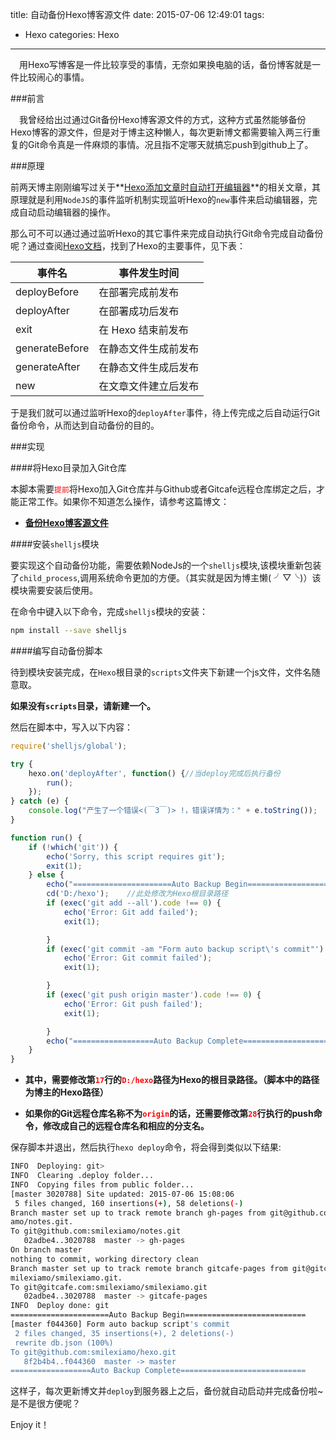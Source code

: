 title: 自动备份Hexo博客源文件
date: 2015-07-06 12:49:01
tags:
 - Hexo
categories: Hexo
---

&ensp;&ensp;用Hexo写博客是一件比较享受的事情，无奈如果换电脑的话，备份博客就是一件比较闹心的事情。



###前言

&ensp;&ensp;我曾经给出过通过Git备份Hexo博客源文件的方式，这种方式虽然能够备份Hexo博客的源文件，但是对于博主这种懒人，每次更新博文都需要输入两三行重复的Git命令真是一件麻烦的事情。况且指不定哪天就搞忘push到github上了。

<!--more-->

###原理

前两天博主刚刚编写过关于**[Hexo添加文章时自动打开编辑器](https://notes.wanghao.work/2015-06-29-Hexo%E6%B7%BB%E5%8A%A0%E6%96%87%E7%AB%A0%E6%97%B6%E8%87%AA%E5%8A%A8%E6%89%93%E5%BC%80%E7%BC%96%E8%BE%91%E5%99%A8.html)**的相关文章，其原理就是利用`NodeJS`的事件监听机制实现监听Hexo的`new`事件来启动编辑器，完成自动启动编辑器的操作。

那么可不可以通过通过监听Hexo的其它事件来完成自动执行Git命令完成自动备份呢？通过查阅[Hexo文档](https://hexo.io/zh-cn/api/events.html)，找到了Hexo的主要事件，见下表：



| 事件名 | 事件发生时间 |
|--------|--------|
|deployBefore|在部署完成前发布
|deployAfter|在部署成功后发布
|exit|在 Hexo 结束前发布
|generateBefore|在静态文件生成前发布
|generateAfter|在静态文件生成后发布
|new|在文章文件建立后发布

于是我们就可以通过监听Hexo的`deployAfter`事件，待上传完成之后自动运行Git备份命令，从而达到自动备份的目的。

###实现


####将Hexo目录加入Git仓库

本脚本需要<font color=red>`提前`</font>将Hexo加入Git仓库并与Github或者Gitcafe远程仓库绑定之后，才能正常工作。如果你不知道怎么操作，请参考这篇博文：

 - **[备份Hexo博客源文件](https://notes.wanghao.work/2015-04-06-%E5%A4%87%E4%BB%BDHexo%E5%8D%9A%E5%AE%A2%E6%BA%90%E6%96%87%E4%BB%B6.html)**




####安装`shelljs`模块

要实现这个自动备份功能，需要依赖NodeJs的一个`shelljs`模块,该模块重新包装了`child_process`,调用系统命令更加的方便。（其实就是因为博主懒( ╯▽╰)）该模块需要安装后使用。

在命令中键入以下命令，完成`shelljs`模块的安装：

```bash
npm install --save shelljs
```

####编写自动备份脚本

待到模块安装完成，在`Hexo`根目录的`scripts`文件夹下新建一个js文件，文件名随意取。

**如果没有`scripts`目录，请新建一个。**

然后在脚本中，写入以下内容：

```javascript
require('shelljs/global');

try {
	hexo.on('deployAfter', function() {//当deploy完成后执行备份
		run();
	});
} catch (e) {
	console.log("产生了一个错误<(￣3￣)> !，错误详情为：" + e.toString());
}

function run() {
	if (!which('git')) {
		echo('Sorry, this script requires git');
		exit(1);
	} else {
		echo("======================Auto Backup Begin===========================");
		cd('D:/hexo');    //此处修改为Hexo根目录路径
		if (exec('git add --all').code !== 0) {
			echo('Error: Git add failed');
			exit(1);

		}
		if (exec('git commit -am "Form auto backup script\'s commit"').code !== 0) {
			echo('Error: Git commit failed');
			exit(1);

		}
		if (exec('git push origin master').code !== 0) {
			echo('Error: Git push failed');
			exit(1);

		}
		echo("==================Auto Backup Complete============================")
	}
}
```

 - **其中，需要修改第<font color=red>`17`</font>行的<font color=red>`D:/hexo`</font>路径为Hexo的根目录路径。（脚本中的路径为博主的Hexo路径）**

 - **如果你的Git远程仓库名称不为<font color=red>`origin`</font>的话，还需要修改第<font color=red>`28`</font>行执行的push命令，修改成自己的远程仓库名和相应的分支名。**



保存脚本并退出，然后执行`hexo deploy`命令，将会得到类似以下结果:

```bash
INFO  Deploying: git>
INFO  Clearing .deploy folder...
INFO  Copying files from public folder...
[master 3020788] Site updated: 2015-07-06 15:08:06
 5 files changed, 160 insertions(+), 58 deletions(-)
Branch master set up to track remote branch gh-pages from git@github.com:smilexi
amo/notes.git.
To git@github.com:smilexiamo/notes.git
   02adbe4..3020788  master -> gh-pages
On branch master
nothing to commit, working directory clean
Branch master set up to track remote branch gitcafe-pages from git@gitcafe.com:s
milexiamo/smilexiamo.git.
To git@gitcafe.com:smilexiamo/smilexiamo.git
   02adbe4..3020788  master -> gitcafe-pages
INFO  Deploy done: git
======================Auto Backup Begin===========================
[master f044360] Form auto backup script's commit
 2 files changed, 35 insertions(+), 2 deletions(-)
 rewrite db.json (100%)
To git@github.com:smilexiamo/hexo.git
   8f2b4b4..f044360  master -> master
==================Auto Backup Complete============================
```
这样子，每次更新博文并`deploy`到服务器上之后，备份就自动启动并完成备份啦~是不是很方便呢？

Enjoy it！




